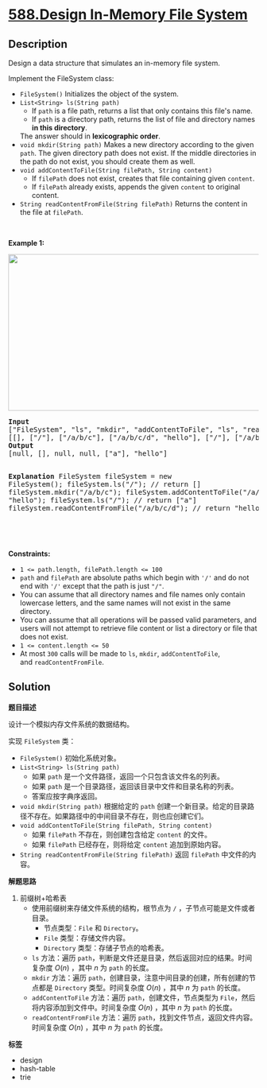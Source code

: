 # [588.Design In-Memory File System](https://leetcode.com/problems/design-in-memory-file-system/description/)

## Description

<p>Design a data structure that simulates an in-memory file system.</p>

<p>Implement the FileSystem class:</p>

<ul>
  <li><code>FileSystem()</code> Initializes the object of the system.</li>
  <li><code>List&lt;String&gt; ls(String path)</code>
  <ul>
    <li>If <code>path</code> is a file path, returns a list that only contains this file&#39;s name.</li>
    <li>If <code>path</code> is a directory path, returns the list of file and directory names <strong>in this directory</strong>.</li>
  </ul>
  The answer should in <strong>lexicographic order</strong>.</li>
  <li><code>void mkdir(String path)</code> Makes a new directory according to the given <code>path</code>. The given directory path does not exist. If the middle directories in the path do not exist, you should create them as well.</li>
  <li><code>void addContentToFile(String filePath, String content)</code>
  <ul>
    <li>If <code>filePath</code> does not exist, creates that file containing given <code>content</code>.</li>
    <li>If <code>filePath</code> already exists, appends the given <code>content</code> to original content.</li>
  </ul>
  </li>
  <li><code>String readContentFromFile(String filePath)</code> Returns the content in the file at <code>filePath</code>.</li>
</ul>

<p>&nbsp;</p>
<p><strong class="example">Example 1:</strong></p>
<img alt="" src="https://fastly.jsdelivr.net/gh/doocs/leetcode@main/solution/0500-0599/0588.Design%20In-Memory%20File%20System/images/filesystem.png" style="width: 650px; height: 315px;" />
<pre>
<strong>Input</strong>
[&quot;FileSystem&quot;, &quot;ls&quot;, &quot;mkdir&quot;, &quot;addContentToFile&quot;, &quot;ls&quot;, &quot;readContentFromFile&quot;]
[[], [&quot;/&quot;], [&quot;/a/b/c&quot;], [&quot;/a/b/c/d&quot;, &quot;hello&quot;], [&quot;/&quot;], [&quot;/a/b/c/d&quot;]]
<strong>Output</strong>
[null, [], null, null, [&quot;a&quot;], &quot;hello&quot;]

<strong>Explanation</strong>
FileSystem fileSystem = new FileSystem();
fileSystem.ls(&quot;/&quot;); // return []
fileSystem.mkdir(&quot;/a/b/c&quot;);
fileSystem.addContentToFile(&quot;/a/b/c/d&quot;, &quot;hello&quot;);
fileSystem.ls(&quot;/&quot;); // return [&quot;a&quot;]
fileSystem.readContentFromFile(&quot;/a/b/c/d&quot;); // return &quot;hello&quot;

</pre>

<p>&nbsp;</p>
<p><strong>Constraints:</strong></p>

<ul>
  <li><code>1 &lt;= path.length,&nbsp;filePath.length &lt;= 100</code></li>
  <li><code>path</code> and <code>filePath</code>&nbsp;are absolute paths which begin with <code>&#39;/&#39;</code>&nbsp;and do not end with <code>&#39;/&#39;</code>&nbsp;except that the path is just&nbsp;<code>&quot;/&quot;</code>.</li>
  <li>You can assume that all directory names and file names only contain lowercase letters, and the same names will not exist in the same directory.</li>
  <li>You can assume that all operations will be passed valid parameters, and users will not attempt to retrieve file content or list a directory or file that does not exist.</li>
  <li><code>1 &lt;= content.length &lt;= 50</code></li>
  <li>At most <code>300</code> calls will be made to <code>ls</code>, <code>mkdir</code>,&nbsp;<code>addContentToFile</code>, and&nbsp;<code>readContentFromFile</code>.</li>
</ul>

## Solution

**题目描述**

设计一个模拟内存文件系统的数据结构。

实现 `FileSystem` 类：

- `FileSystem()` 初始化系统对象。
- `List<String> ls(String path)`
  - 如果 `path` 是一个文件路径，返回一个只包含该文件名的列表。
  - 如果 `path` 是一个目录路径，返回该目录中文件和目录名称的列表。
  - 答案应按字典序返回。
- `void mkdir(String path)` 根据给定的 `path` 创建一个新目录。给定的目录路径不存在。如果路径中的中间目录不存在，则也应创建它们。
- `void addContentToFile(String filePath, String content)`
  - 如果 `filePath` 不存在，则创建包含给定 `content` 的文件。
  - 如果 `filePath` 已经存在，则将给定 `content` 追加到原始内容。
- `String readContentFromFile(String filePath)` 返回 `filePath` 中文件的内容。

**解题思路**

1. 前缀树+哈希表
   - 使用前缀树来存储文件系统的结构，根节点为 `/` ，子节点可能是文件或者目录。
     - 节点类型：`File` 和 `Directory`。
     - `File` 类型：存储文件内容。
     - `Directory` 类型：存储子节点的哈希表。
   - `ls` 方法：遍历 `path`，判断是文件还是目录，然后返回对应的结果。时间复杂度 $O(n)$ ，其中 $n$ 为 `path` 的长度。
   - `mkdir` 方法：遍历 `path`，创建目录，注意中间目录的创建，所有创建的节点都是 `Directory` 类型。时间复杂度 $O(n)$ ，其中 $n$ 为 `path` 的长度。
   - `addContentToFile` 方法：遍历 `path`，创建文件，节点类型为 `File`，然后将内容添加到文件中。时间复杂度 $O(n)$ ，其中 $n$ 为 `path` 的长度。
   - `readContentFromFile` 方法：遍历 `path`，找到文件节点，返回文件内容。时间复杂度 $O(n)$ ，其中 $n$ 为 `path` 的长度。

**标签**

- design
- hash-table
- trie
